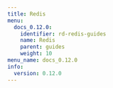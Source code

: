 ```yaml
---
title: Redis
menu:
  docs_0.12.0:
    identifier: rd-redis-guides
    name: Redis
    parent: guides
    weight: 10
menu_name: docs_0.12.0
info:
  version: 0.12.0
---
```


